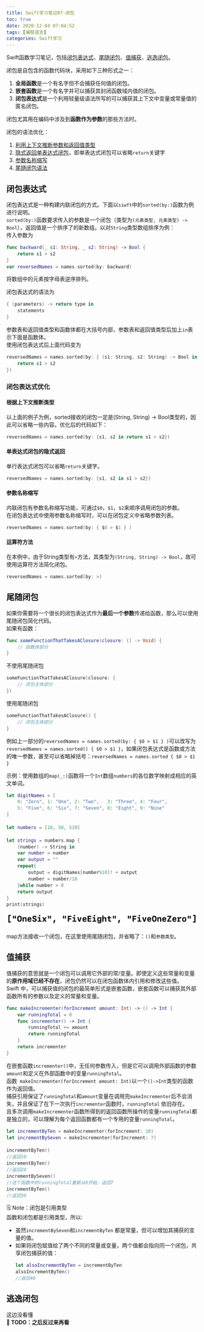 ```yaml
---
title: Swift学习笔记07-闭包
toc: true
date: 2020-12-04 07:04:52
tags: [编程语言]
categories: Swift学习
---
```

Swift函数学习笔记，包括[闭包表达式](#expression)、[尾随闭包](#4)、[值捕获](#valueCapture)、[逃逸闭包](#escapingClosure)。
<!--more-->
闭包是自包含的函数代码块，采用如下三种形式之一：
1. **全局函数**是一个有名字但不会捕获任何值的闭包。
2. **嵌套函数**是一个有名字并可以捕获其封闭函数域内值的闭包。
3. **闭包表达式**是一个利用轻量级语法所写的可以捕获其上下文中变量或常量值的匿名闭包。 
 
闭包尤其用在编码中涉及到**函数作为参数**的那些方法时。  

闭包的语法优化：
1. [利用上下文推断参数和返回值类型](#1)
2. [隐式返回单表达式闭包](#2)，即单表达式闭包可以省略`return`关键字
3. [参数名称缩写](#3)
4. [尾随闭包语法](#4) 

<div id="expression"> </div>

## 闭包表达式
闭包表达式是一种构建内联闭包的方式。下面以`siwft`中的`sorted(by:)`函数为例进行说明。  
`sorted(by:)`函数要求传入的参数是一个闭包（类型为`(元素类型, 元素类型) -> Bool`），返回值是一个排序了的新数组。以对`String`类型数组排序为例：  
传入参数为
```swift
func backward(_ s1: String, _ s2: String) -> Bool {
    return s1 > s2
}
var reversedNames = names.sorted(by: backward)
```

将数组中的元素按字母表逆序排列。  

闭包表达式的语法为
```swift
{ (parameters) -> return type in
    statements
}
```

参数表和返回值类型和函数体都在大括号内部，参数表和返回值类型后加上` in `表示下面是函数体。  
使用闭包表达式后上面代码变为
```swift
reversedNames = names.sorted(by: { (s1: String, s2: String) -> Bool in
    return s1 > s2
})
```

### 闭包表达式优化

<div id="1"></div>

#### 根据上下文推断类型
以上面的例子为例，sorted接收的闭包一定是(String, String) -> Bool类型的，因此可以省略一些内容。优化后的代码如下：
```swift
reversedNames = names.sorted(by: {s1, s2 in return s1 > s2})
```

<div id="2"></div>

#### 单表达式闭包的隐式返回
单行表达式闭包可以省略`return`关键字。
```swift
reversedNames = names.sorted(by: {s1, s2 in s1 > s2})
```

<div id="3"></div>

#### 参数名称缩写
内联闭包有参数名称缩写功能，可通过`$0`，`$1`，`$2`来顺序调用闭包的参数。  
在闭包表达式中使用参数名称缩写时，可以在闭包定义中省略参数列表。

```swift
reversedNames = names.sorted(by: { $0 > $1 } )
```

#### 运算符方法
在本例中，由于String类型有` > `方法，其类型为`(String, String) -> Bool`，故可使用运算符方法简化闭包。
```swift
reversedNames = names.sorted(by: >)
```

<div id="4"></div>

## 尾随闭包
如果你需要将一个很长的闭包表达式作为**最后一个参数**传递给函数，那么可以使用尾随闭包简化代码。  
如果有函数：
```swift
func someFunctionThatTakesAClosure(closure: () -> Void) {
    // 函数体部分
}
```

不使用尾随闭包
```swift
someFunctionThatTakesAClosure(closure: {
    // 闭包主体部分
})
```

使用尾随闭包
```swift
someFunctionThatTakesAClosure() {
    // 闭包主体部分
}
```

例如上一部分的``reversedNames = names.sorted(by: { $0 > $1 } )``可以改写为``reversedNames = names.sorted() { $0 > $1 }``，如果闭包表达式是函数或方法的唯一参数，甚至可以省略掉括号：``reversedNames = names.sorted { $0 > $1 }``  

示例：使用数组的`map(_:)`函数将一个`Int`数组`numbers`的各位数字映射成相应的英文单词。  

```swift
let digitNames = [
    0: "Zero", 1: "One", 2: "Two",   3: "Three", 4: "Four",
    5: "Five", 6: "Six", 7: "Seven", 8: "Eight", 9: "Nine"
]

let numbers = [16, 58, 510]

let strings = numbers.map {
    (number) -> String in
    var number = number
    var output = ""
    repeat{
        output = digitNames[number%10]! + output
        number = number/10
    }while number > 0
    return output
}
print(strings)
```  
![](Swift学习笔记07-闭包/2020-12-04-14-30-17.png)  

map方法接收一个闭包，在这里使用尾随闭包，并省略了：`()`和`参数类型`。  

<div id="valueCapture"> </div>

## 值捕获
值捕获的意思就是一个闭包可以调用它外部的常/变量。即使定义这些常量和变量的**原作用域已经不存在**，闭包仍然可以在闭包函数体内引用和修改这些值。  
Swift 中，可以捕获值的闭包的最简单形式是嵌套函数，嵌套函数可以捕获其外部函数所有的参数以及定义的常量和变量。
```swift
func makeIncrementer(forIncrement amount: Int) -> () -> Int {
    var runningTotal = 0
    func incrementer() -> Int {
        runningTotal += amount
        return runningTotal
    }
    return incrementer
}
```

在嵌套函数`incrementer()`中，无任何参数传入，但是它可以调用外部函数的参数`amount`和定义在外部函数中的变量`runningTotal`。  
函数` makeIncrementer(forIncrement amount: Int)`以一个`()->Int`类型的函数作为返回值。  
捕获引用保证了`runningTotal`和`amount`变量在调用完`makeIncrementer`后不会消失，并且保证了在下一次执行`incrementer`函数时，`runningTotal` 依旧存在。  
且多次调用`makeIncrementer`函数所得到的返回函数所操作的变量`runningTotal`都是独立的，可以理解为每个返回函数都有一个专用的变量`runningTotal`。  
```swift
let incrementByTen = makeIncrementer(forIncrement: 10)
let incrementBySeven = makeIncrementer(forIncrement: 7)

incrementByTen()
//返回10
incrementByTen()
//返回20
incrementBySeven()
//这个函数中的runningTotal重新从0开始，返回7
incrementByTen()
//返回30
```

🗒️ Note：闭包是引用类型  
函数和闭包都是引用类型，所以:
- 虽然`incrementBySeven`和`incrementByTen` 都是常量，但可以增加其捕获的变量的值。
- 如果将闭包赋值给了两个不同的常量或变量，两个值都会指向同一个闭包，共享闭包捕获的值：
    ```swift
    let alsoIncrementByTen = incrementByTen
    alsoIncrementByTen()
    //返回40
    ```

<div id="escapingClosure"> </div>

## 逃逸闭包
这边没看懂  
**📒 TODO：之后反过来再看**
